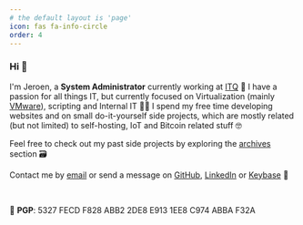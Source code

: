 ```yaml
---
# the default layout is 'page'
icon: fas fa-info-circle
order: 4
---
```


### Hi 👋

I'm Jeroen, a **System Administrator** currently working at [ITQ](https://itq.eu) 🧡 I have a passion for all things IT, but currently focused on Virtualization (mainly [VMware](https://www.vmware.com/products.html?resource=product-listing%3Aanywhere-workspace)), scripting and Internal IT 👨‍💻 I spend my free time developing websites and on small do-it-yourself side projects, which are mostly related (but not limited) to self-hosting, IoT and Bitcoin related stuff 🤓

Feel free to check out my past side projects by exploring the [archives](https://vskills.nl/archives/) section 🗃️ 

Contact me by [email](mailto:jeroen66124@gmail.com) or send a message on [GitHub](https://github.com/jeroen66124), [LinkedIn](https://linkedin.com/in/jkou) or [Keybase](https://keybase.io/jeroen66124) 💬

 

🔑 **PGP**: 5327 FECD F828 ABB2 2DE8 E913 1EE8 C974 ABBA F32A
